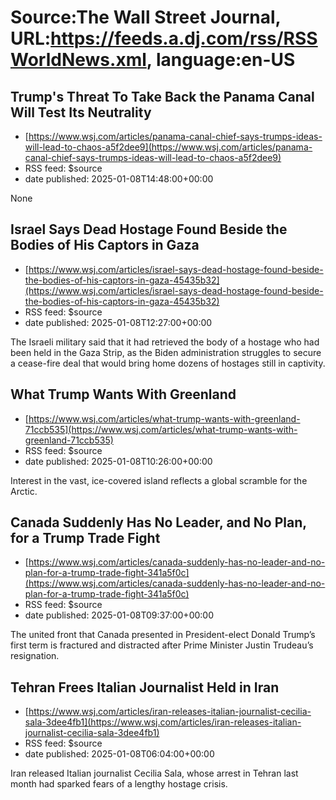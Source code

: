# Source:The Wall Street Journal, URL:https://feeds.a.dj.com/rss/RSSWorldNews.xml, language:en-US

## Trump's Threat To Take Back the Panama Canal Will Test Its Neutrality
 - [https://www.wsj.com/articles/panama-canal-chief-says-trumps-ideas-will-lead-to-chaos-a5f2dee9](https://www.wsj.com/articles/panama-canal-chief-says-trumps-ideas-will-lead-to-chaos-a5f2dee9)
 - RSS feed: $source
 - date published: 2025-01-08T14:48:00+00:00

None

## Israel Says Dead Hostage Found Beside the Bodies of His Captors in Gaza
 - [https://www.wsj.com/articles/israel-says-dead-hostage-found-beside-the-bodies-of-his-captors-in-gaza-45435b32](https://www.wsj.com/articles/israel-says-dead-hostage-found-beside-the-bodies-of-his-captors-in-gaza-45435b32)
 - RSS feed: $source
 - date published: 2025-01-08T12:27:00+00:00

The Israeli military said that it had retrieved the body of a hostage who had been held in the Gaza Strip, as the Biden administration struggles to secure a cease-fire deal that would bring home dozens of hostages still in captivity.

## What Trump Wants With Greenland
 - [https://www.wsj.com/articles/what-trump-wants-with-greenland-71ccb535](https://www.wsj.com/articles/what-trump-wants-with-greenland-71ccb535)
 - RSS feed: $source
 - date published: 2025-01-08T10:26:00+00:00

Interest in the vast, ice-covered island reflects a global scramble for the Arctic.

## Canada Suddenly Has No Leader, and No Plan, for a Trump Trade Fight
 - [https://www.wsj.com/articles/canada-suddenly-has-no-leader-and-no-plan-for-a-trump-trade-fight-341a5f0c](https://www.wsj.com/articles/canada-suddenly-has-no-leader-and-no-plan-for-a-trump-trade-fight-341a5f0c)
 - RSS feed: $source
 - date published: 2025-01-08T09:37:00+00:00

The united front that Canada presented in President-elect Donald Trump’s first term is fractured and distracted after Prime Minister Justin Trudeau’s resignation.

## Tehran Frees Italian Journalist Held in Iran
 - [https://www.wsj.com/articles/iran-releases-italian-journalist-cecilia-sala-3dee4fb1](https://www.wsj.com/articles/iran-releases-italian-journalist-cecilia-sala-3dee4fb1)
 - RSS feed: $source
 - date published: 2025-01-08T06:04:00+00:00

Iran released Italian journalist Cecilia Sala, whose arrest in Tehran last month had sparked fears of a lengthy hostage crisis.

